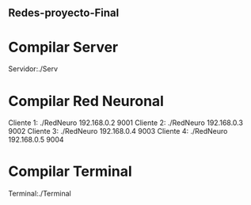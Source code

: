 ## Redes-proyecto-Final
# Compilar Server
Servidor:./Serv
# Compilar Red Neuronal
Cliente 1: ./RedNeuro 192.168.0.2 9001
Cliente 2: ./RedNeuro 192.168.0.3 9002
Cliente 3: ./RedNeuro 192.168.0.4 9003
Cliente 4: ./RedNeuro 192.168.0.5 9004
# Compilar Terminal
Terminal:./Terminal
